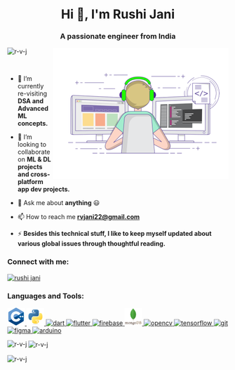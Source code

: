 <h1 align="center">Hi 👋, I'm Rushi Jani</h1>
<h3 align="center">A passionate engineer from India</h3>
<img align="right" alt="coding" width="400" src="https://raw.githubusercontent.com/devSouvik/devSouvik/master/gif3.gif"> 
<p align="left"> <img src="https://komarev.com/ghpvc/?username=r-v-j&label=Profile%20views&color=0e75b6&style=flat" alt="r-v-j" /> </p>

<p align="left"> <a href="https://twitter.com/" target="blank"><img src="https://img.shields.io/twitter/follow/?logo=twitter&style=for-the-badge" alt="" /></a> </p>

- 🌱 I’m currently re-visiting **DSA and Advanced ML concepts.**

- 👯 I’m looking to collaborate on **ML & DL projects and cross-platform app dev projects.**

- 💬 Ask me about **anything** 😃

- 📫 How to reach me **rvjani22@gmail.com**

- ⚡ **Besides this technical stuff, I like to keep myself updated about various global issues through thoughtful reading.**

<h3 align="left">Connect with me:</h3>
<p align="left">
<a href="https://linkedin.com/in/rushi jani" target="blank"><img align="center" src="https://raw.githubusercontent.com/rahuldkjain/github-profile-readme-generator/master/src/images/icons/Social/linked-in-alt.svg" alt="rushi jani" height="30" width="40" /></a>
</p>

<h3 align="left">Languages and Tools:</h3>
<p align="left"><a href="https://www.w3schools.com/cpp/" target="_blank" rel="noreferrer"> <img src="https://raw.githubusercontent.com/devicons/devicon/master/icons/cplusplus/cplusplus-original.svg" alt="cplusplus" width="40" height="40"/> </a> <a href="https://www.python.org" target="_blank" rel="noreferrer"> <img src="https://raw.githubusercontent.com/devicons/devicon/master/icons/python/python-original.svg" alt="python" width="40" height="40"/> </a> <a href="https://dart.dev" target="_blank" rel="noreferrer"> <img src="https://www.vectorlogo.zone/logos/dartlang/dartlang-icon.svg" alt="dart" width="40" height="40"/> </a><a href="https://flutter.dev" target="_blank" rel="noreferrer"> <img src="https://www.vectorlogo.zone/logos/flutterio/flutterio-icon.svg" alt="flutter" width="40" height="40"/> </a><a href="https://firebase.google.com/" target="_blank" rel="noreferrer"> <img src="https://www.vectorlogo.zone/logos/firebase/firebase-icon.svg" alt="firebase" width="40" height="40"/> </a><a href="https://www.mongodb.com/" target="_blank" rel="noreferrer"> <img src="https://raw.githubusercontent.com/devicons/devicon/master/icons/mongodb/mongodb-original-wordmark.svg" alt="mongodb" width="40" height="40"/> </a> <a href="https://opencv.org/" target="_blank" rel="noreferrer"> <img src="https://www.vectorlogo.zone/logos/opencv/opencv-icon.svg" alt="opencv" width="40" height="40"/> </a> <a href="https://www.tensorflow.org" target="_blank" rel="noreferrer"> <img src="https://www.vectorlogo.zone/logos/tensorflow/tensorflow-icon.svg" alt="tensorflow" width="40" height="40"/> <a href="https://git-scm.com/" target="_blank" rel="noreferrer"> <img src="https://www.vectorlogo.zone/logos/git-scm/git-scm-icon.svg" alt="git" width="40" height="40"/> </a> <a href="https://www.figma.com/" target="_blank" rel="noreferrer"> <img src="https://www.vectorlogo.zone/logos/figma/figma-icon.svg" alt="figma" width="40" height="40"/> </a> </a> <a href="https://www.arduino.cc/" target="_blank" rel="noreferrer"> <img src="https://cdn.worldvectorlogo.com/logos/arduino-1.svg" alt="arduino" width="40" height="40"/> </a>       </p>

<p><img align="left" src="https://github-readme-stats.vercel.app/api/top-langs?username=r-v-j&show_icons=true&locale=en&layout=compact" alt="r-v-j" /></p>

<p>&nbsp;<img align="center" src="https://github-readme-stats.vercel.app/api?username=r-v-j&show_icons=true&locale=en" alt="r-v-j" /></p>

<p><img align="center" src="https://github-readme-streak-stats.herokuapp.com/?user=r-v-j&" alt="r-v-j" /></p>
